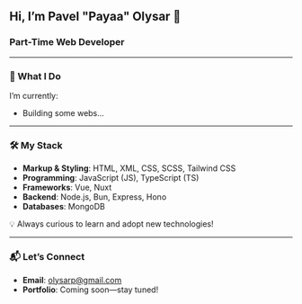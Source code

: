 ## Hi, I’m Pavel "Payaa" Olysar 👋  
### Part-Time Web Developer

---

### 🔧 What I Do  
I’m currently:  
- Building some webs...

---

### 🛠️ My Stack  
- **Markup & Styling**: HTML, XML, CSS, SCSS, Tailwind CSS  
- **Programming**: JavaScript (JS), TypeScript (TS)  
- **Frameworks**: Vue, Nuxt  
- **Backend**: Node.js, Bun, Express, Hono
- **Databases**: MongoDB

💡 Always curious to learn and adopt new technologies!  

---

### 📬 Let’s Connect  
- **Email**: [olysarp@gmail.com](mailto:olysarp@gmail.com)  
- **Portfolio**: Coming soon—stay tuned!  
